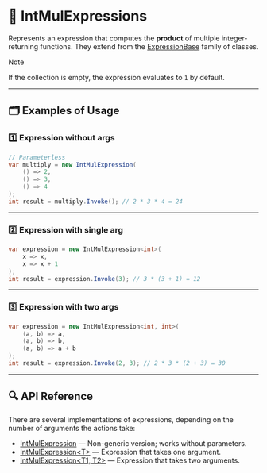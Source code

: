# 🧩 IntMulExpressions

Represents an expression that computes the **product** of multiple integer-returning functions. They extend from
the [ExpressionBase](ExpressionsBase.md) family of classes.

> [!NOTE]
> If the collection is empty, the expression evaluates to `1` by default.


---

## 🗂 Examples of Usage

### 1️⃣ Expression without args

```csharp
// Parameterless
var multiply = new IntMulExpression(
    () => 2,
    () => 3,
    () => 4
);
int result = multiply.Invoke(); // 2 * 3 * 4 = 24
```

---

### 2️⃣ Expression with single arg

```csharp
var expression = new IntMulExpression<int>(
    x => x,
    x => x + 1
);
int result = expression.Invoke(3); // 3 * (3 + 1) = 12
```

---

### 3️⃣ Expression with two args

```csharp
var expression = new IntMulExpression<int, int>(
    (a, b) => a,
    (a, b) => b,
    (a, b) => a + b
);
int result = expression.Invoke(2, 3); // 2 * 3 * (2 + 3) = 30
```

---

## 🔍 API Reference

There are several implementations of expressions, depending on the number of arguments the actions take:

- [IntMulExpression](IntMulExpression.md) — Non-generic version; works without parameters.
- [IntMulExpression&lt;T&gt;](IntMulExpression%601.md) — Expression that takes one argument.
- [IntMulExpression&lt;T1, T2&gt;](IntMulExpression%602.md) — Expression that takes two arguments.